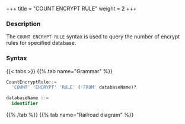 +++
title = "COUNT ENCRYPT RULE"
weight = 2
+++

### Description

The `COUNT ENCRYPT RULE` syntax is used to query the number of encrypt rules for specified database.

### Syntax

{{< tabs >}}
{{% tab name="Grammar" %}}
```sql
CountEncryptRule::=
  'COUNT' 'ENCRYPT' 'RULE' ('FROM' databaseName)?

databaseName ::=
  identifier
```
{{% /tab %}}
{{% tab name="Railroad diagram" %}}
<iframe frameborder="0" name="diagram" id="diagram" width="100%" height="100%"></iframe>
{{% /tab %}}
{{< /tabs >}}

### Supplement

- When `databaseName` is not specified, the default is the currently used `DATABASE`. If `DATABASE` is not used, `No database selected` will be prompted.

### Return value description

| Column    | Description                            |
|-----------|----------------------------------------|
| rule_name | rule type                              |
| database  | the database to which the rule belongs |
| count     | the number of the rule                 |


### Example

- Query the number of encrypt rules for specified database.

```sql
COUNT ENCRYPT RULE FROM encrypt_db;
```

```sql
mysql> COUNT ENCRYPT RULE FROM encrypt_db;
+-----------+---------------+-------+
| rule_name | database      | count |
+-----------+---------------+-------+
| encrypt   | encrypt_db    | 2     |
+-----------+---------------+-------+
1 row in set (0.01 sec)
```

- Query the number of encrypt rules for current database.

```sql
COUNT ENCRYPT RULE;
```

```sql
mysql> COUNT ENCRYPT RULE;
+-----------+---------------+-------+
| rule_name | database      | count |
+-----------+---------------+-------+
| encrypt   | encrypt_db    | 2     |
+-----------+---------------+-------+
1 row in set (0.01 sec)
```

### Reserved word

`COUNT`, `ENCRYPT`, `RULE`, `FROM`

### Related links

- [Reserved word](/en/user-manual/shardingsphere-proxy/distsql/syntax/reserved-word/)
